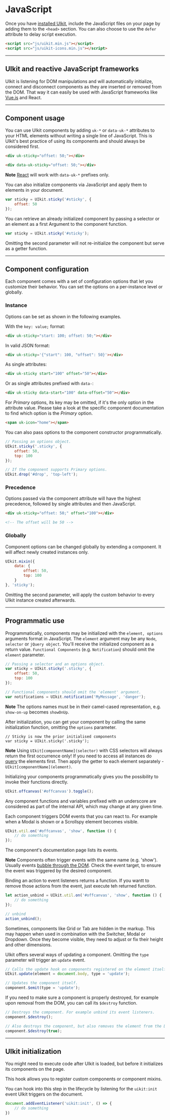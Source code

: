 # JavaScript

Once you have [installed UIkit](installation.md), include the JavaScript files on your page by adding them to the `<head>` section. You can also choose to use the `defer` attribute to delay script execution.

```html
<script src="js/uikit.min.js"></script>
<script src="js/uikit-icons.min.js"></script>
```

***

## UIkit and reactive JavaScript frameworks

UIkit is listening for DOM manipulations and will automatically initialize, connect and disconnect components as they are inserted or removed from the DOM. That way it can easily be used with JavaScript frameworks like [Vue.js](http://vuejs.org/) and React.

***

## Component usage

You can use UIkit components by adding `uk-*` or `data-uk-*` attributes to your HTML elements without writing a single line of JavaScript. This is UIkit's best practice of using its components and should always be considered first.

```html
<div uk-sticky="offset: 50;"></div>

<div data-uk-sticky="offset: 50;"></div>
```

**Note** [React](https://facebook.github.io/react/) will work with `data-uk-*` prefixes only.

You can also initialize components via JavaScript and apply them to elements in your document.

```js
var sticky = UIkit.sticky('#sticky', {
    offset: 50
});
```

You can retrieve an already initialized component by passing a selector or an element as a first Argument to the component function.

 ```js
 var sticky = UIkit.sticky('#sticky');
 ```

Omitting the second parameter will not re-initialize the component but serve as a getter function.

***

## Component configuration

Each component comes with a set of configuration options that let you customize their behavior. You can set the options on a per-instance level or globally.

### Instance

Options can be set as shown in the following examples. 

With the `key: value;` format:

```html
<div uk-sticky="start: 100; offset: 50;"></div>
```

In valid JSON format:

```html
<div uk-sticky='{"start": 100, "offset": 50}'></div>
```

As single attributes:

```html
<div uk-sticky start="100" offset="50"></div>
```

Or as single attributes prefixed with `data-`:

```html
<div uk-sticky data-start="100" data-offset="50"></div>
```

For _Primary_ options, its key may be omitted, if it's the only option in the attribute value. Please take a look at the specific component documentation to find which option is the _Primary_ option.

```html
<span uk-icon="home"></span>
```

You can also pass options to the component constructor programmatically.

```js
// Passing an options object.
UIkit.sticky('.sticky', {
    offset: 50,
    top: 100
});

// If the component supports Primary options.
UIkit.drop('#drop', 'top-left');
```

### Precedence

Options passed via the component attribute will have the highest precedence, followed by single attributes and then JavaScript.

```html
<div uk-sticky="offset: 50;" offset="100"></div>

<!-- The offset will be 50 -->
```

### Globally

Component options can be changed globally by extending a component. It will affect newly created instances only.

```js
UIkit.mixin({
    data: {
        offset: 50,
        top: 100
    }
}, 'sticky');
```

Omitting the second parameter, will apply the custom behavior to every UIkit instance created afterwards.

***

## Programmatic use

Programmatically, components may be initialized with the `element, options` arguments format in JavaScript. The `element` argument may be any `Node`, `selector` or `jQuery object`. You'll receive the initialized component as a return value. `Functional Components` (e.g. `Notification`) should omit the `element` parameter.

```js
// Passing a selector and an options object.
var sticky = UIkit.sticky('.sticky', {
    offset: 50,
    top: 100
});

// Functional components should omit the 'element' argument.
var notifications = UIkit.notification('MyMessage', 'danger');
```

**Note**
The options names must be in their camel-cased representation, e.g. `show-on-up` becomes `showOnUp`.

After initialization, you can get your component by calling the same initialization function, omitting the `options` parameter.

```javscript
// Sticky is now the prior initialised components
var sticky = UIkit.sticky('.sticky');
```

**Note**
Using `UIkit[componentName](selector)` with CSS selectors will always return the first occurrence only!
If you need to access all instances do [query](https://developer.mozilla.org/en-US/docs/Web/API/Document/querySelectorAll) the elements first. Then apply the getter to each element separately - `UIkit[componentName](element)`.


Initializing your components programmatically gives you the possibility to invoke their functions directly.

```js
UIkit.offcanvas('#offcanvas').toggle();
```

Any component functions and variables prefixed with an underscore are considered as part of the internal API, which may change at any given time.

Each component triggers DOM events that you can react to. For example when a Modal is shown or a Scrollspy element becomes visible.

```js
UIkit.util.on('#offcanvas', 'show', function () {
    // do something
});
```

The component's documentation page lists its events.

**Note** Components often trigger events with the same name (e.g. 'show'). Usually events [bubble through the DOM](https://developer.mozilla.org/en-US/docs/Learn/JavaScript/Building_blocks/Events#Event_bubbling_and_capture). Check the event target, to ensure the event was triggered by the desired component.

Binding an action to event listeners returns a function. If you wantt to remove those actions from the event, just execute teh returned function.

```js
let action_unbind = UIkit.util.on('#offcanvas', 'show', function () {
    // do something
});

// unbind
action_unbind();
```

Sometimes, components like Grid or Tab are hidden in the markup. This may happen when used in combination with the Switcher, Modal or Dropdown. Once they become visible, they need to adjust or fix their height and other dimensions.

UIkit offers several ways of updating a component. Omitting the `type` parameter will trigger an `update` event.

```js
// Calls the update hook on components registered on the element itself, its parents and children.
UIkit.update(element = document.body, type = 'update');

// Updates the component itself.
component.$emit(type = 'update');

```

If you need to make sure a component is properly destroyed, for example upon removal from the DOM, you can call its `$destroy` function.

```js
// Destroys the component. For example unbind its event listeners.
component.$destroy();

// Also destroys the component, but also removes the element from the DOM.
component.$destroy(true);
```

***

## UIkit initialization

You might need to execute code after UIkit is loaded, but before it initializes its components on the page.

This hook allows you to register custom components or component mixins.

You can hook into this step in the lifecycle by listening for the `uikit:init` event UIkit triggers on the document.

```js
document.addEventListener('uikit:init', () => {
    // do something
})
```
